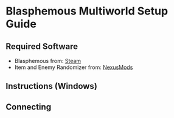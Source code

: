 # Blasphemous Multiworld Setup Guide

## Required Software

- Blasphemous from: [Steam](https://store.steampowered.com/app/774361/Blasphemous/)
- Item and Enemy Randomizer from: [NexusMods]()

## Instructions (Windows)

## Connecting